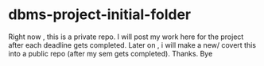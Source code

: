 # dbms-project-initial-folder

Right now , this is a private repo.
I will post my work here for the project after each deadline gets completed.
Later on , i will make a new/ covert this into a public repo (after my sem gets completed).
Thanks. Bye
